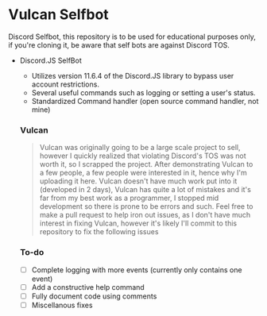 # Vulcan Selfbot
Discord Selfbot, this repository is to be used for educational purposes only, if you're cloning it, be aware that self bots are against Discord TOS.

- Discord.JS SelfBot
  - Utilizes version 11.6.4 of the Discord.JS library to bypass user account restrictions.
  - Several useful commands such as logging or setting a user's status.
  - Standardized Command handler (open source command handler, not mine)
  
  
  ### Vulcan
  > Vulcan was originally going to be a large scale project to sell, however I quickly realized that violating Discord's TOS was not worth it, so I scrapped the project. After demonstrating Vulcan to a few people, a  few people were interested in it, hence why I'm uploading it here. Vulcan doesn't have much work put into it (developed in 2 days), Vulcan has quite a lot of mistakes and it's far from my best work as a programmer,  I stopped mid development so there is prone to be errors and such. Feel free to make a pull request to help iron out issues, as I don't have much interest in fixing Vulcan, however it's likely I'll commit to this repository to fix the following issues
  ### To-do
  -[ ] Complete logging with more events (currently only contains one event)
  -[ ] Add a constructive help command
  -[ ] Fully document code using comments
  -[ ] Miscellanous fixes
